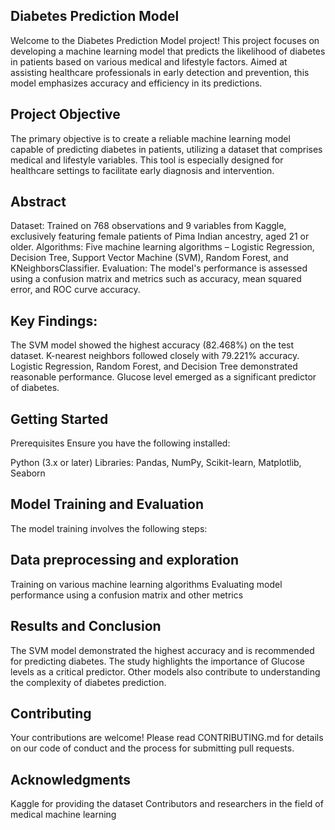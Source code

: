 ## Diabetes Prediction Model
Welcome to the Diabetes Prediction Model project! This project focuses on developing a machine learning model that predicts the likelihood of diabetes in patients based on various medical and lifestyle factors. Aimed at assisting healthcare professionals in early detection and prevention, this model emphasizes accuracy and efficiency in its predictions.

## Project Objective
The primary objective is to create a reliable machine learning model capable of predicting diabetes in patients, utilizing a dataset that comprises medical and lifestyle variables. This tool is especially designed for healthcare settings to facilitate early diagnosis and intervention.

## Abstract
Dataset: Trained on 768 observations and 9 variables from Kaggle, exclusively featuring female patients of Pima Indian ancestry, aged 21 or older.
Algorithms: Five machine learning algorithms – Logistic Regression, Decision Tree, Support Vector Machine (SVM), Random Forest, and KNeighborsClassifier.
Evaluation: The model's performance is assessed using a confusion matrix and metrics such as accuracy, mean squared error, and ROC curve accuracy.
## Key Findings:
The SVM model showed the highest accuracy (82.468%) on the test dataset.
K-nearest neighbors followed closely with 79.221% accuracy.
Logistic Regression, Random Forest, and Decision Tree demonstrated reasonable performance.
Glucose level emerged as a significant predictor of diabetes.
## Getting Started
Prerequisites
Ensure you have the following installed:

Python (3.x or later)
Libraries: Pandas, NumPy, Scikit-learn, Matplotlib, Seaborn

## Model Training and Evaluation
The model training involves the following steps:

## Data preprocessing and exploration
Training on various machine learning algorithms
Evaluating model performance using a confusion matrix and other metrics
## Results and Conclusion
The SVM model demonstrated the highest accuracy and is recommended for predicting diabetes.
The study highlights the importance of Glucose levels as a critical predictor.
Other models also contribute to understanding the complexity of diabetes prediction.
## Contributing
Your contributions are welcome! Please read CONTRIBUTING.md for details on our code of conduct and the process for submitting pull requests.

## Acknowledgments
Kaggle for providing the dataset
Contributors and researchers in the field of medical machine learning
